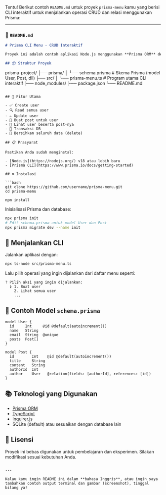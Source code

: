Tentu! Berikut contoh `README.md` untuk proyek `prisma-menu` kamu yang berisi CLI interaktif untuk menjalankan operasi CRUD dan relasi menggunakan Prisma:

---

### 📄 `README.md`

```markdown
# Prisma CLI Menu - CRUD Interaktif

Proyek ini adalah contoh aplikasi Node.js menggunakan **Prisma ORM** dengan **CLI interaktif** berbasis `inquirer`. Aplikasi ini memungkinkan Anda memilih operasi database seperti **create**, **read**, **update**, **delete**, dan **relasi antar tabel** secara langsung melalui menu di terminal.

## 📦 Struktur Proyek

```

prisma-project/
├── prisma/
│   └── schema.prisma        # Skema Prisma (model User, Post, dll)
├── src/
│   └── prisma-menu.ts       # Program utama CLI interaktif
├── node\_modules/
├── package.json
└── README.md

````

## 🚀 Fitur Utama

- ✅ Create user
- 🔍 Read semua user
- ✏️ Update user
- 📝 Buat post untuk user
- 🔗 Lihat user beserta post-nya
- 🔁 Transaksi DB
- 🧹 Bersihkan seluruh data (delete)

## 📋 Prasyarat

Pastikan Anda sudah menginstal:

- [Node.js](https://nodejs.org/) v18 atau lebih baru
- [Prisma CLI](https://www.prisma.io/docs/getting-started)

## ⚙️ Instalasi

```bash
git clone https://github.com/username/prisma-menu.git
cd prisma-menu

npm install
````

Inisialisasi Prisma dan database:

```bash
npx prisma init
# Edit schema.prisma untuk model User dan Post
npx prisma migrate dev --name init
```

## 🧪 Menjalankan CLI

Jalankan aplikasi dengan:

```bash
npx ts-node src/prisma-menu.ts
```

Lalu pilih operasi yang ingin dijalankan dari daftar menu seperti:

```
? Pilih aksi yang ingin dijalankan:
  ❯ 1. Buat user
    2. Lihat semua user
    ...
```

## 🧱 Contoh Model `schema.prisma`

```prisma
model User {
  id     Int     @id @default(autoincrement())
  name   String
  email  String  @unique
  posts  Post[]
}

model Post {
  id        Int    @id @default(autoincrement())
  title     String
  content   String
  authorId  Int
  author    User   @relation(fields: [authorId], references: [id])
}
```

## 📚 Teknologi yang Digunakan

* [Prisma ORM](https://www.prisma.io/)
* [TypeScript](https://www.typescriptlang.org/)
* [Inquirer.js](https://www.npmjs.com/package/inquirer)
* SQLite (default) atau sesuaikan dengan database lain

## 📖 Lisensi

Proyek ini bebas digunakan untuk pembelajaran dan eksperimen. Silakan modifikasi sesuai kebutuhan Anda.

```

---

Kalau kamu ingin README ini dalam **bahasa Inggris**, atau ingin saya tambahkan contoh output terminal dan gambar (screenshot), tinggal bilang ya!
```
